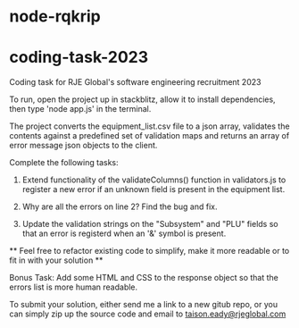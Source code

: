 # node-rqkrip

# coding-task-2023
Coding task for RJE Global's software engineering recruitment 2023

To run, open the project up in stackblitz, allow it to install dependencies, then type 'node app.js' in the terminal.

The project converts the equipment_list.csv file to a json array, validates the contents against a predefined set of validation maps and returns an array of error message json objects to the client.

Complete the following tasks:

1. Extend functionality of the validateColumns() function in validators.js to register a new error if an unknown field is present in the equipment list.

2. Why are all the errors on line 2? Find the bug and fix.

3. Update the validation strings on the "Subsystem" and "PLU" fields so that an error is registerd when an '&' symbol is present.

** Feel free to refactor existing code to simplify, make it more readable or to fit in with your solution **

Bonus Task:
Add some HTML and CSS to the response object so that the errors list is more human readable.

To submit your solution, either send me a link to a new gitub repo, or you can simply zip up the source code and email to taison.eady@rjeglobal.com
